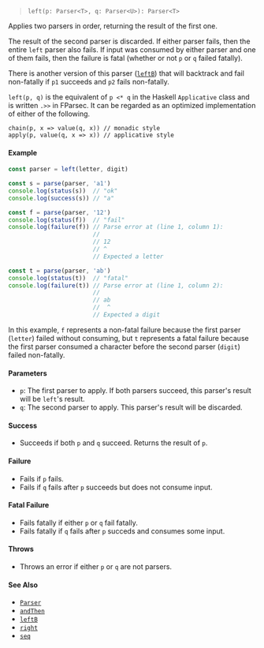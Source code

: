 <!--
 Copyright (c) 2020 Thomas J. Otterson
 
 This software is released under the MIT License.
 https://opensource.org/licenses/MIT
-->

> `left(p: Parser<T>, q: Parser<U>): Parser<T>`

Applies two parsers in order, returning the result of the first one.

The result of the second parser is discarded. If either parser fails, then the entire `left` parser also fails. If input was consumed by either parser and one of them fails, then the failure is fatal (whether or not `p` or `q` failed fatally).

There is another version of this parser ([`leftB`](leftb.md)) that will backtrack and fail non-fatally if `p1` succeeds and `p2` fails non-fatally.

`left(p, q)` is the equivalent of `p <* q` in the Haskell `Applicative` class and is written `.>>` in FParsec. It can be regarded as an optimized implementation of either of the following.

```
chain(p, x => value(q, x)) // monadic style
apply(p, value(q, x => x)) // applicative style
```

#### Example

```javascript
const parser = left(letter, digit)

const s = parse(parser, 'a1')
console.log(status(s))  // "ok"
console.log(success(s)) // "a"

const f = parse(parser, '12')
console.log(status(f))  // "fail"
console.log(failure(f)) // Parse error at (line 1, column 1):
                        //
                        // 12
                        // ^
                        // Expected a letter

const t = parse(parser, 'ab')
console.log(status(t))  // "fatal"
console.log(failure(t)) // Parse error at (line 1, column 2):
                        //
                        // ab
                        //  ^
                        // Expected a digit
```

In this example, `f` represents a non-fatal failure because the first parser (`letter`) failed without consuming, but `t` represents a fatal failure because the first parser consumed a character before the second parser (`digit`) failed non-fatally.

#### Parameters

* `p`: The first parser to apply. If both parsers succeed, this parser's result will be `left`'s result.
* `q`: The second parser to apply. This parser's result will be discarded.

#### Success

* Succeeds if both `p` and `q` succeed. Returns the result of `p`.

#### Failure

* Fails if `p` fails.
* Fails if `q` fails after `p` succeeds but does not consume input.

#### Fatal Failure

* Fails fatally if either `p` or `q` fail fatally.
* Fails fatally if `q` fails after `p` succeds and consumes some input.

#### Throws

* Throws an error if either `p` or `q` are not parsers.

#### See Also

* [`Parser`](../types/parser.md)
* [`andThen`](andthen.md)
* [`leftB`](leftb.md)
* [`right`](right.md)
* [`seq`](seq.md)